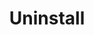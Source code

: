 ---
layout: layout.pug
navigationTitle: Uninstall
excerpt: 
title: Uninstall
menuWeight: 4
model: /services/spark/data.yml
render: mustache
featureMaturity:
---